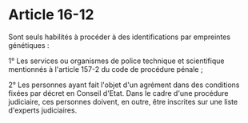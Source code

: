 # Article 16-12

Sont seuls habilités à procéder à des identifications par empreintes génétiques :

1° Les services ou organismes de police technique et scientifique mentionnés à l'article 157-2 du code de procédure pénale ;

2° Les personnes ayant fait l'objet d'un agrément dans des conditions fixées par décret en Conseil d'Etat. Dans le cadre d'une procédure judiciaire, ces personnes doivent, en outre, être inscrites sur une liste d'experts judiciaires.
